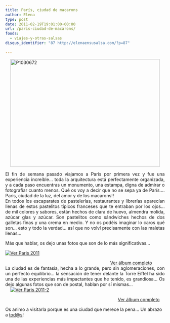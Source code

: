 ```yaml
---
title: París, ciudad de macarons
author: Elena
type: post
date: 2011-02-19T19:01:00+00:00
url: /paris-ciudad-de-macarons/
foods:
  - viajes-y-otras-salsas
disqus_identifier: "87 http://elenaensusalsa.com/?p=87"

---
```

[<img alt="P1030672" border="0" height="340" src="http://elenaensusalsa.com/wp-content/uploads/2011/02/P1030672_thumb-5B6-5D.jpg" style="border-bottom-width: 0px; border-left-width: 0px; border-right-width: 0px; border-top-width: 0px; display: block; float: none; margin-left: auto; margin-right: auto;" title="P1030672" width="472" />][1] 

<div style="text-align: justify;">
</div>

<div style="text-align: justify;">
  El fin de semana pasado viajamos a París por primera vez y fue una experiencia increíble… toda la arquitectura está perfectamente organizada, y a cada paso encuentras un monumento, una estampa, digna de admirar o fotografiar cuanto menos. Qué os voy a decir que no se sepa ya de París…. Paris, ciudad de la luz, del amor y de los macarons!!
</div>

<div style="text-align: justify;">
</div>

<div style="text-align: justify;">
  En todos los escaparates de pastelerías, restaurantes y librerías aparecían llenas de estos pastelitos típicos franceses que te entraban por los ojos… de mil colores y sabores, están hechos de clara de huevo, almendra molida, azúcar glas y azúcar. Son pastelitos como sándwiches hechos de dos galletas finas y una crema en medio. Y no os podéis imaginar lo caros qué son… esto y todo la verdad… así que no volví precisamente con las maletas llenas…
</div>

Más que hablar, os dejo unas fotos que son de lo más significativas…

<div style="display: inline; float: none; margin: 0px; padding-bottom: 0px; padding-left: 0px; padding-right: 0px; padding-top: 0px;">
  <a href="http://cid-a5354edc4ebfa1ec.skydrive.live.com/redir.aspx?page=browse&resid=A5354EDC4EBFA1EC!835&type=5" style="border-bottom: 0px; border-left: 0px; border-right: 0px; border-top: 0px;"><img alt="Ver Paris 2011" src="http://elenaensusalsa.com/wp-content/uploads/2011/02/InlineRepresentation08aa2a5c-c2b0-40e5-a92e-6583b24d0d6e-5B13-5D.jpg" style="border-bottom: 0px; border-left: 0px; border-right: 0px; border-top: 0px;" /></a></p> 
  
  <div style="text-align: right; width: 464px;">
    <a href="http://cid-a5354edc4ebfa1ec.skydrive.live.com/redir.aspx?page=browse&resid=A5354EDC4EBFA1EC!835&type=5">Ver álbum completo</a>
  </div>
</div>

<div style="text-align: justify;">
  La ciudad es de fantasía, hecha a lo grande, pero sin aglomeraciones, con un perfecto equilibrio… la sensación de tener delante la Torre Eiffel ha sido una de las experiencias más impactantes que he tenido, es grandiosa… Os dejo algunas fotos que son de postal, hablan por sí mismas…
</div>

<div style="text-align: justify;">
</div>

<div style="display: block; float: none; margin-left: auto; margin-right: auto; padding-bottom: 0px; padding-left: 0px; padding-right: 0px; padding-top: 0px; width: 472px;">
  <a href="http://cid-a5354edc4ebfa1ec.skydrive.live.com/redir.aspx?page=browse&resid=A5354EDC4EBFA1EC!844&type=5" style="border-bottom: 0px; border-left: 0px; border-right: 0px; border-top: 0px;"><img alt="Ver Paris 2011-2" src="http://elenaensusalsa.com/wp-content/uploads/2011/02/InlineRepresentation9ad9152f-0687-4a69-bbb8-570b8a35e86a-5B5-5D.jpg" style="border-bottom: 0px; border-left: 0px; border-right: 0px; border-top: 0px;" /></a></p> 
  
  <div style="text-align: right; width: 472px;">
    <a href="http://cid-a5354edc4ebfa1ec.skydrive.live.com/redir.aspx?page=browse&resid=A5354EDC4EBFA1EC!844&type=5">Ver álbum completo</a>
  </div>
</div>

Os animo a visitarla porque es una ciudad que merece la pena… Un abrazo a <tod@s>!

 [1]: http://elenaensusalsa.com/wp-content/uploads/2011/02/P1030672_thumb-5B6-5D.jpg
